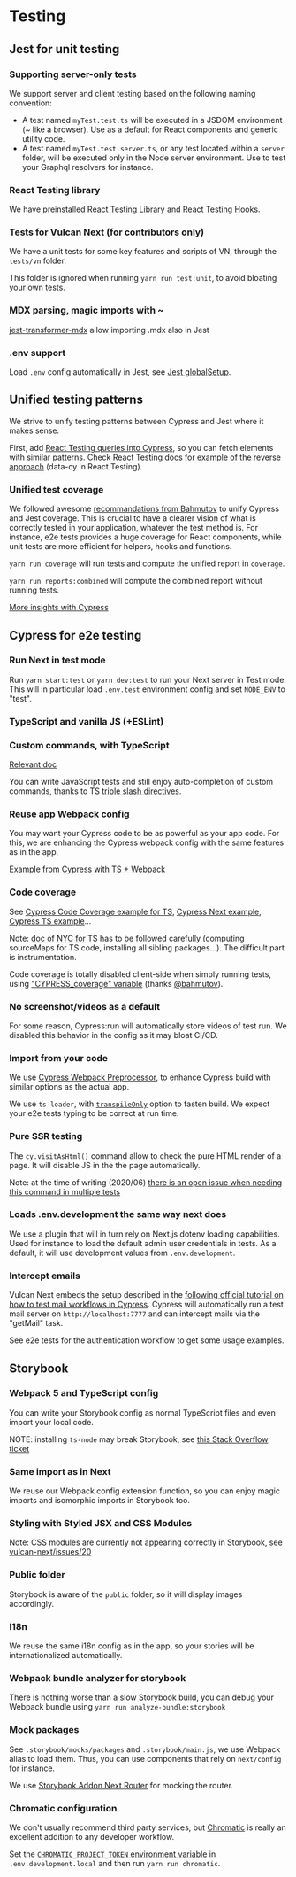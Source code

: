 # Testing

## Jest for unit testing

### Supporting server-only tests

We support server and client testing based on the following naming convention:

- A test named `myTest.test.ts` will be executed in a JSDOM environment (~ like a browser). Use as a default for React components and generic utility code.
- A test named `myTest.test.server.ts`, or any test located within a `server` folder, will be executed only in the Node server environment. Use to test your Graphql resolvers for instance.

### React Testing library

We have preinstalled [React Testing Library](https://testing-library.com/docs/react-testing-library/intro) and [React Testing Hooks](https://github.com/testing-library/react-hooks-testing-library).

### Tests for Vulcan Next (for contributors only)

We have a unit tests for some key features and scripts of VN, through the `tests/vn` folder.

This folder is ignored when running `yarn run test:unit`, to avoid bloating your own tests.

### MDX parsing, magic imports with ~

[jest-transformer-mdx](https://github.com/bitttttten/jest-transformer-mdx) allow importing .mdx also in Jest

### .env support

Load `.env` config automatically in Jest,
see [Jest globalSetup](https://github.dev/VulcanJS/vulcan-next/blob/main/.vn/tests/globalSetup.js).

## Unified testing patterns

We strive to unify testing patterns between Cypress and Jest where it makes sense.

First, add [React Testing queries into Cypress](https://github.com/testing-library/cypress-testing-library), so you can fetch elements with similar patterns. Check [React Testing docs for example of the reverse approach](https://testing-library.com/docs/react-testing-library/setup#add-custom-queries) (data-cy in React Testing).

### Unified test coverage

We followed awesome [recommandations from Bahmutov](https://github.com/bahmutov/cypress-and-jest) to unify Cypress and Jest coverage. This is crucial to have a clearer vision of what is correctly tested in your application, whatever the test method is. For instance, e2e tests provides a huge coverage for React components, while unit tests are more efficient for helpers, hooks and functions.

`yarn run coverage` will run tests and compute the unified report in `coverage`.

`yarn run reports:combined` will compute the combined report without running tests.

[More insights with Cypress](https://glebbahmutov.com/blog/combined-end-to-end-and-unit-test-coverage/)

## Cypress for e2e testing

### Run Next in test mode

Run `yarn start:test` or `yarn dev:test` to run your Next server in Test mode. This will in particular load `.env.test` environment config and set `NODE_ENV` to "test".

### TypeScript and vanilla JS (+ESLint)

### Custom commands, with TypeScript

[Relevant doc](https://docs.cypress.io/guides/tooling/typescript-support.html#Types-for-custom-commands)

You can write JavaScript tests and still enjoy auto-completion of custom commands, thanks to TS [triple slash directives](https://www.typescriptlang.org/docs/handbook/triple-slash-directives.html).

### Reuse app Webpack config

You may want your Cypress code to be as powerful as your app code. For this, we are enhancing the Cypress webpack config with the same features as in the app.

[Example from Cypress with TS + Webpack](https://github.com/cypress-io/cypress-webpack-preprocessor/tree/master/examples/use-ts-loader)

### Code coverage

See [Cypress Code Coverage example for TS](https://github.com/cypress-io/code-coverage/tree/master/examples/ts-example), [Cypress Next example](https://github.com/bahmutov/next-and-cypress-example), [Cypress TS example](https://github.com/lluia/cypress-typescript-coverage-example)...

Note: [doc of NYC for TS](https://www.npmjs.com/package/@istanbuljs/nyc-config-typescript) has to be followed carefully (computing sourceMaps for TS code, installing all sibling packages...). The difficult part is instrumentation.

Code coverage is totally disabled client-side when simply running tests, using ["CYPRESS_coverage" variable](https://github.com/cypress-io/code-coverage#disable-plugin) (thanks [@bahmutov](https://github.com/bahmutov)).

### No screenshot/videos as a default

For some reason, Cypress:run will automatically store videos of test run. We disabled this behavior in the config as it may bloat CI/CD.

### Import from your code

We use [Cypress Webpack Preprocessor](https://github.com/cypress-io/cypress-webpack-preprocessor), to enhance Cypress build with similar options as the actual app.

We use `ts-loader`, with [`transpileOnly`](https://github.com/TypeStrong/ts-loader#transpileonly) option to fasten build. We expect your e2e tests typing to be correct at run time.

### Pure SSR testing

The `cy.visitAsHtml()` command allow to check the pure HTML render of a page. It will disable JS in the the page automatically.

Note: at the time of writing (2020/06) [there is an open issue when needing this command in multiple tests](https://github.com/VulcanJS/vulcan-next/issues/40)

### Loads .env.development the same way next does

We use a plugin that will in turn rely on Next.js dotenv loading capabilities.
Used for instance to load the default admin user credentials in tests.
As a default, it will use development values from `.env.development`.

### Intercept emails

Vulcan Next embeds the setup described in the [following official tutorial on how to test mail workflows in Cypress](https://www.cypress.io/blog/2021/05/11/testing-html-emails-using-cypress/).
Cypress will automatically run a test mail server on `http://localhost:7777` and can intercept mails via the "getMail" task.

See e2e tests for the authentication workflow to get some usage examples.

## Storybook

### Webpack 5 and TypeScript config

You can write your Storybook config as normal TypeScript files and even import your local code.

NOTE: installing `ts-node` may break Storybook, see [this Stack Overflow ticket](https://stackoverflow.com/questions/69808808/storybook-main-ts-cannot-use-import-statement-outside-a-module)

### Same import as in Next

We reuse our Webpack config extension function, so you can enjoy magic imports and isomorphic imports in Storybook too.

### Styling with Styled JSX and CSS Modules

Note: CSS modules are currently not appearing correctly in Storybook, see [vulcan-next/issues/20](https://github.com/VulcanJS/vulcan-next/issues/20)

### Public folder

Storybook is aware of the `public` folder, so it will display images accordingly.

### I18n

We reuse the same i18n config as in the app, so your stories will be internationalized automatically.

### Webpack bundle analyzer for storybook

There is nothing worse than a slow Storybook build, you can debug your Webpack bundle using `yarn run analyze-bundle:storybook`

### Mock packages

See `.storybook/mocks/packages` and `.storybook/main.js`, we use Webpack alias to load them. Thus, you can use components that rely on `next/config` for instance.

We use [Storybook Addon Next Router](https://storybook.js.org/addons/storybook-addon-next-router) for mocking the router.

### Chromatic configuration

We don't usually recommend third party services, but [Chromatic](https://www.chromatic.com/) is really an excellent addition to any developer
workflow.

Set the [`CHROMATIC_PROJECT_TOKEN` environment variable](https://www.chromatic.com/docs/cli#required-options) in `.env.development.local`
and then run `yarn run chromatic`.
